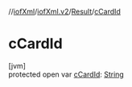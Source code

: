 //[iofXml](../../../index.md)/[iofXml.v2](../index.md)/[Result](index.md)/[cCardId](c-card-id.md)

# cCardId

[jvm]\
protected open var [cCardId](c-card-id.md): [String](https://docs.oracle.com/javase/8/docs/api/java/lang/String.html)
